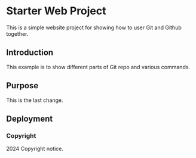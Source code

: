# Starter Web Project

This is a simple website project for showing how to user Git and Github together.

## Introduction

This example is to show different parts of Git repo and various commands.

## Purpose

This is the last change.

## Deployment

### Copyright

2024 Copyright notice.
